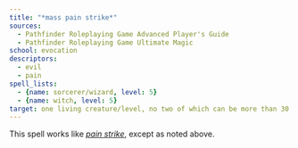 ```yaml
---
title: "*mass pain strike*"
sources:
  - Pathfinder Roleplaying Game Advanced Player's Guide
  - Pathfinder Roleplaying Game Ultimate Magic
school: evocation
descriptors:
  - evil
  - pain
spell_lists:
  - {name: sorcerer/wizard, level: 5}
  - {name: witch, level: 5}
target: one living creature/level, no two of which can be more than 30 ft. apart
---
```


This spell works like [*pain strike*](/spells/pain-strike/), except as noted above.

